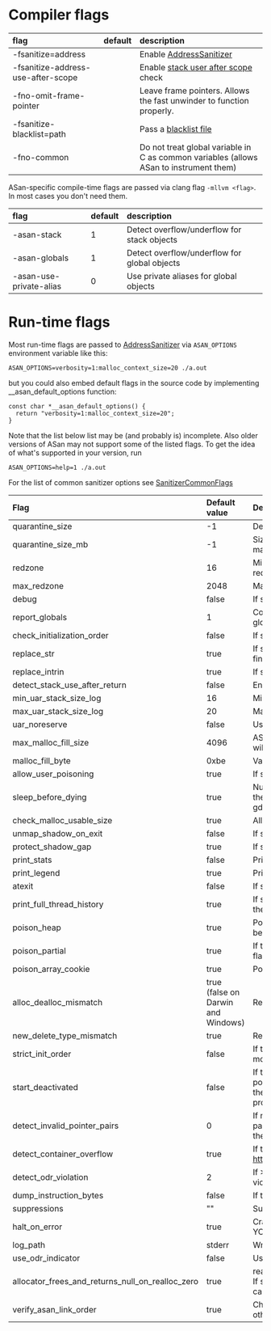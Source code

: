 # Compiler flags
| flag| default | description |
|:----|:--------|:------------|
| -fsanitize=address |         | Enable [AddressSanitizer](AddressSanitizer) |
| -fsanitize-address-use-after-scope |         | Enable [stack user after scope](AddressSanitizerExampleUseAfterScope) check|
| -fno-omit-frame-pointer |         | Leave frame pointers. Allows the fast unwinder to function properly. |
| -fsanitize-blacklist=path |         | Pass a [blacklist file](#Turning_off_instrumentation) |
| -fno-common |         | Do not treat global variable in C as common variables (allows ASan to instrument them) |

ASan-specific compile-time flags are passed via clang flag `-mllvm <flag>`. In most cases you don't need them.

| flag| default | description |
|:----|:--------|:------------|
| -asan-stack   | 1       | Detect overflow/underflow for stack objects |
| -asan-globals | 1       | Detect overflow/underflow for global objects |
| -asan-use-private-alias | 0       | Use private aliases for global objects |

# Run-time flags

Most run-time flags are passed to [AddressSanitizer](AddressSanitizer) via `ASAN_OPTIONS` environment variable like this:
```
ASAN_OPTIONS=verbosity=1:malloc_context_size=20 ./a.out
```
but you could also embed default flags in the source code by implementing __asan_default_options function:
```
const char *__asan_default_options() {
  return "verbosity=1:malloc_context_size=20";
}
```

Note that the list below list may be (and probably is) incomplete. Also older versions of ASan may not support some of the listed flags. To get the idea of what's supported in your version, run
```
ASAN_OPTIONS=help=1 ./a.out
```

For the list of common sanitizer options see [SanitizerCommonFlags](SanitizerCommonFlags)

| **Flag** | **Default value** | **Description** |
|:---------|:------------------|:----------------|
|quarantine_size | -1       | Deprecated, please use quarantine_size_mb.|
|quarantine_size_mb | -1       | Size (in Mb) of quarantine used to detect use-after-free errors. Lower value may reduce memory usage but increase the chance of false negatives.|
|redzone | 16       | Minimal size (in bytes) of redzones around heap objects. Requirement: redzone >= 16, is a power of two.|
|max_redzone | 2048     | Maximal size (in bytes) of redzones around heap objects.|
|debug | false    | If set, prints some debugging information and does additional checks.|
|report_globals | 1        | Controls the way to handle globals (0 - don't detect buffer overflow on globals, 1 - detect buffer overflow, 2 - print data about registered globals).|
|check_initialization_order | false    | If set, attempts to catch initialization order issues.|
|replace_str | true     | If set, uses custom wrappers and replacements for libc string functions to find more errors.|
|replace_intrin | true     | If set, uses custom wrappers for memset/memcpy/memmove intinsics.|
|detect_stack_use_after_return | false    | Enables stack-use-after-return checking at run-time.|
|min_uar_stack_size_log | 16       | Minimum fake stack size log.|
|max_uar_stack_size_log | 20       | Maximum fake stack size log.|
|uar_noreserve | false    | Use mmap with 'noreserve' flag to allocate fake stack.|
|max_malloc_fill_size | 4096     | ASan allocator flag. max_malloc_fill_size is the maximal amount of bytes that will be filled with malloc_fill_byte on malloc.|
|malloc_fill_byte | 0xbe     | Value used to fill the newly allocated memory.|
|allow_user_poisoning | true     | If set, user may manually mark memory regions as poisoned or unpoisoned.|
|sleep_before_dying | true     | Number of seconds to sleep between printing an error report and terminating the program. Useful for debugging purposes (e.g. when one needs to attach gdb).|
|check_malloc_usable_size | true     | Allows the users to work around the bug in Nvidia drivers prior to 295.*.|
|unmap_shadow_on_exit | false    | If set, explicitly unmaps the (huge) shadow at exit.|
|protect_shadow_gap | true     | If set, mprotect the shadow gap|
|print_stats | false    | Print various statistics after printing an error message or if atexit=1.|
|print_legend | true     | Print the legend for the shadow bytes.|
|atexit | false    | If set, prints ASan exit stats even after program terminates successfully.|
|print_full_thread_history | true     | If set, prints thread creation stacks for the threads involved in the report and their ancestors up to the main thread.|
|poison_heap | true     | Poison (or not) the heap memory on [de]allocation. Zero value is useful for benchmarking the allocator or instrumentator.|
|poison_partial | true     | If true, poison partially addressable 8-byte aligned words (default=true). This flag affects heap and global buffers, but not stack buffers.|
|poison_array_cookie | true     | Poison (or not) the array cookie after operator new[].|
|alloc_dealloc_mismatch | true (false on Darwin and Windows) | Report errors on malloc/delete, new/free, new/delete[], etc.|
|new_delete_type_mismatch | true     | Report errors on mismatch betwen size of new and delete.|
|strict_init_order | false    | If true, assume that dynamic initializers can never access globals from other modules, even if the latter are already initialized.|
|start_deactivated | false    | If true, ASan tweaks a bunch of other flags (quarantine, redzone, heap poisoning) to reduce memory consumption as much as possible, and restores them to original values when the first instrumented module is loaded into the process. This is mainly intended to be used on Android. |
|detect_invalid_pointer_pairs | 0        | If non-zero, try to detect operations like <, <=, >, >= and - on invalid pointer pairs (e.g. when pointers belong to different objects). The bigger the value the harder we try.|
|detect_container_overflow | true     | If true, honor the container overflow  annotations. See https://github.com/google/sanitizers/wiki/AddressSanitizerContainerOverflow|
|detect_odr_violation | 2        | If >=2, detect violation of One-Definition-Rule (ODR); If ==1, detect ODR-violation only if the two variables have different sizes|
|dump_instruction_bytes | false    | If true, dump 16 bytes starting at the instruction that caused SEGV|
|suppressions | ""       | Suppressions file name.|
|halt_on_error | true     | Crash the program after printing the first error report (WARNING: USE AT YOUR OWN RISK!)|
|log_path|stderr|Write logs to `log_path.pid`. The special values are `stdout` and `stderr`|
|use_odr_indicator | false       | Use special ODR indicator symbol for ODR violation detection.|
|allocator_frees_and_returns_null_on_realloc_zero|true|realloc(p, 0) is equivalent to free(p) by default (Same as the POSIX standard). If set to false, realloc(p, 0) will return a pointer to an allocated space which can not be used.|
|verify_asan_link_order|true|Check position of ASan runtime in library list (needs to be disabled when other library has to be preloaded system-wide)|
